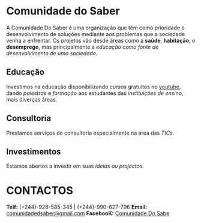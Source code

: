 # Comunidade do Saber
  A Comunidade Do Saber é uma organização que têm como prioridade o desenvolvimento de soluções mediante aos problemas que a sociedade venha a enfrentar. Os projetos vão desde áreas como a **saúde**, **habitação**, o **desemprego**, mas principalmente a *educação como fonte de desenvolvimento de uma sociedade*.

## Educação
  Investimos na educação disponibilizando *cursos* gratuitos no [youtube](https://www.youtube.com/channel/UCbZz8BKJB40Otg9OsfpMktw), dando *palestras* e *formação* aos estudantes das *instituições de ensino*, mais diverças áreas.

## Consultoria
  Prestamos serviços de consultoria especialmente na área das *TICs*.

## Investimentos
  Estamos abertos a investir em suas *ideias ou projectos*.
  
# CONTACTOS
  **Telf:** (+244)-926-585-345 | (+244)-990-627-796
  **Email:** comunidadedsaber@gmail.com
  **FacebooK:** [Comunidade Do Sabe](https://www.facebook.com/ComunidadeDoSaberPaginaOfical/)
